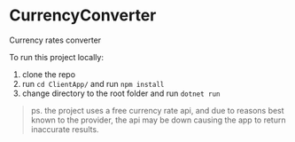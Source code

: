 # CurrencyConverter
Currency rates converter   

To run this project locally: 
1. clone the repo
2. run `cd ClientApp/` and run `npm install`
3. change directory to the root folder and run `dotnet run`   


> ps. 
> the project uses a free currency rate api, and due to reasons best known to the provider, the api may be down causing the app to return inaccurate results. 

